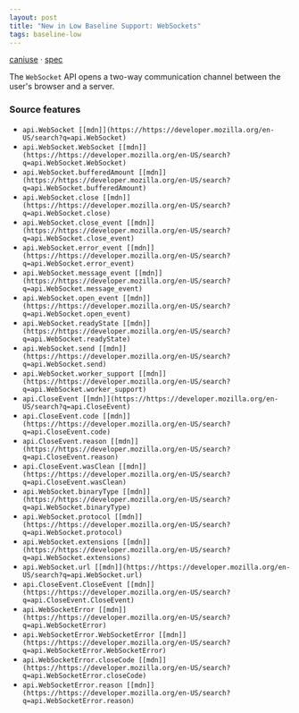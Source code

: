 ```yaml
---
layout: post
title: "New in Low Baseline Support: WebSockets"
tags: baseline-low
---
```


[caniuse](https://caniuse.com/?search=websockets) · [spec](https://websockets.spec.whatwg.org/)

The `WebSocket` API opens a two-way communication channel between the user's browser and a server.

### Source features

- ``api.WebSocket [[mdn]](https://https://developer.mozilla.org/en-US/search?q=api.WebSocket)``
- ``api.WebSocket.WebSocket [[mdn]](https://https://developer.mozilla.org/en-US/search?q=api.WebSocket.WebSocket)``
- ``api.WebSocket.bufferedAmount [[mdn]](https://https://developer.mozilla.org/en-US/search?q=api.WebSocket.bufferedAmount)``
- ``api.WebSocket.close [[mdn]](https://https://developer.mozilla.org/en-US/search?q=api.WebSocket.close)``
- ``api.WebSocket.close_event [[mdn]](https://https://developer.mozilla.org/en-US/search?q=api.WebSocket.close_event)``
- ``api.WebSocket.error_event [[mdn]](https://https://developer.mozilla.org/en-US/search?q=api.WebSocket.error_event)``
- ``api.WebSocket.message_event [[mdn]](https://https://developer.mozilla.org/en-US/search?q=api.WebSocket.message_event)``
- ``api.WebSocket.open_event [[mdn]](https://https://developer.mozilla.org/en-US/search?q=api.WebSocket.open_event)``
- ``api.WebSocket.readyState [[mdn]](https://https://developer.mozilla.org/en-US/search?q=api.WebSocket.readyState)``
- ``api.WebSocket.send [[mdn]](https://https://developer.mozilla.org/en-US/search?q=api.WebSocket.send)``
- ``api.WebSocket.worker_support [[mdn]](https://https://developer.mozilla.org/en-US/search?q=api.WebSocket.worker_support)``
- ``api.CloseEvent [[mdn]](https://https://developer.mozilla.org/en-US/search?q=api.CloseEvent)``
- ``api.CloseEvent.code [[mdn]](https://https://developer.mozilla.org/en-US/search?q=api.CloseEvent.code)``
- ``api.CloseEvent.reason [[mdn]](https://https://developer.mozilla.org/en-US/search?q=api.CloseEvent.reason)``
- ``api.CloseEvent.wasClean [[mdn]](https://https://developer.mozilla.org/en-US/search?q=api.CloseEvent.wasClean)``
- ``api.WebSocket.binaryType [[mdn]](https://https://developer.mozilla.org/en-US/search?q=api.WebSocket.binaryType)``
- ``api.WebSocket.protocol [[mdn]](https://https://developer.mozilla.org/en-US/search?q=api.WebSocket.protocol)``
- ``api.WebSocket.extensions [[mdn]](https://https://developer.mozilla.org/en-US/search?q=api.WebSocket.extensions)``
- ``api.WebSocket.url [[mdn]](https://https://developer.mozilla.org/en-US/search?q=api.WebSocket.url)``
- ``api.CloseEvent.CloseEvent [[mdn]](https://https://developer.mozilla.org/en-US/search?q=api.CloseEvent.CloseEvent)``
- ``api.WebSocketError [[mdn]](https://https://developer.mozilla.org/en-US/search?q=api.WebSocketError)``
- ``api.WebSocketError.WebSocketError [[mdn]](https://https://developer.mozilla.org/en-US/search?q=api.WebSocketError.WebSocketError)``
- ``api.WebSocketError.closeCode [[mdn]](https://https://developer.mozilla.org/en-US/search?q=api.WebSocketError.closeCode)``
- ``api.WebSocketError.reason [[mdn]](https://https://developer.mozilla.org/en-US/search?q=api.WebSocketError.reason)``
